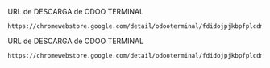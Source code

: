 URL de DESCARGA de ODOO TERMINAL

```
https://chromewebstore.google.com/detail/odooterminal/fdidojpjkbpfplcdmeaaehnjfkgpbhad
```

URL de DESCARGA de ODOO TERMINAL

```
https://chromewebstore.google.com/detail/odooterminal/fdidojpjkbpfplcdmeaaehnjfkgpbhad
```

